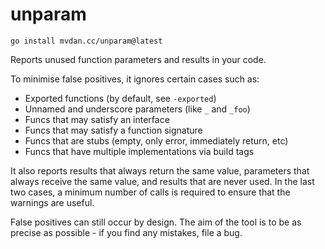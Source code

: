 # unparam

	go install mvdan.cc/unparam@latest

Reports unused function parameters and results in your code.

To minimise false positives, it ignores certain cases such as:

* Exported functions (by default, see `-exported`)
* Unnamed and underscore parameters (like `_` and `_foo`)
* Funcs that may satisfy an interface
* Funcs that may satisfy a function signature
* Funcs that are stubs (empty, only error, immediately return, etc)
* Funcs that have multiple implementations via build tags

It also reports results that always return the same value, parameters
that always receive the same value, and results that are never used. In
the last two cases, a minimum number of calls is required to ensure that
the warnings are useful.

False positives can still occur by design. The aim of the tool is to be
as precise as possible - if you find any mistakes, file a bug.
